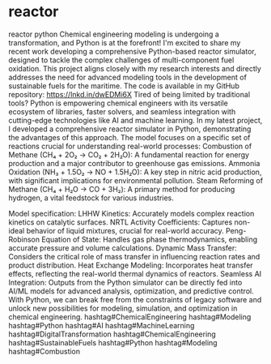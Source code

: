 # reactor
reactor python
Chemical engineering modeling is undergoing a transformation, and Python is at the forefront! 
I'm excited to share my recent work developing a comprehensive Python-based reactor simulator, designed to tackle the complex challenges of multi-component fuel oxidation. This project aligns closely with my research interests and directly addresses the need for advanced modeling tools in the development of sustainable fuels for the maritime.
The code is available in my GitHub repository: https://lnkd.in/dwEDMi6X 
Tired of being limited by traditional tools? Python is empowering chemical engineers with its versatile ecosystem of libraries, faster solvers, and seamless integration with cutting-edge technologies like AI and machine learning.
In my latest project, I developed a comprehensive reactor simulator in Python, demonstrating the advantages of this approach. The model focuses on a specific set of reactions crucial for understanding real-world processes:
Combustion of Methane (CH₄ + 2O₂ → CO₂ + 2H₂O): A fundamental reaction for energy production and a major contributor to greenhouse gas emissions.
Ammonia Oxidation (NH₃ + 1.5O₂ → NO + 1.5H₂O): A key step in nitric acid production, with significant implications for environmental pollution.
Steam Reforming of Methane (CH₄ + H₂O → CO + 3H₂): A primary method for producing hydrogen, a vital feedstock for various industries.

Model specification:
LHHW Kinetics: Accurately models complex reaction kinetics on catalytic surfaces.
NRTL Activity Coefficients: Captures non-ideal behavior of liquid mixtures, crucial for real-world accuracy.
Peng-Robinson Equation of State: Handles gas phase thermodynamics, enabling accurate pressure and volume calculations.
Dynamic Mass Transfer: Considers the critical role of mass transfer in influencing reaction rates and product distribution.
Heat Exchange Modeling: Incorporates heat transfer effects, reflecting the real-world thermal dynamics of reactors.
Seamless AI Integration: Outputs from the Python simulator can be directly fed into AI/ML models for advanced analysis, optimization, and predictive control.
With Python, we can break free from the constraints of legacy software and unlock new possibilities for modeling, simulation, and optimization in chemical engineering. 
hashtag#ChemicalEngineering hashtag#Modeling hashtag#Python hashtag#AI hashtag#MachineLearning hashtag#DigitalTransformation hashtag#ChemicalEngineering hashtag#SustainableFuels hashtag#Python hashtag#Modeling hashtag#Combustion
